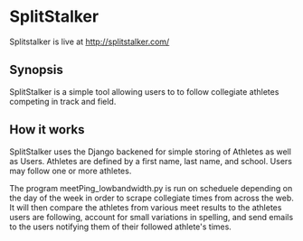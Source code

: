 # SplitStalker
Splitstalker is live at http://splitstalker.com/
  ## Synopsis
  SplitStalker is a simple tool allowing users to to follow collegiate athletes competing in track and field.

## How it works
  SplitStalker uses the Django backened for simple storing of Athletes as well as Users. Athletes are defined by a first name, last name, and school. Users may follow one or more athletes.
  
  The program meetPing_lowbandwidth.py is run on scheduele depending on the day of the week in order to scrape collegiate times from across the web. It will then compare the athletes from various meet results to the athletes users are following, account for small variations in spelling, and send emails to the users notifying them of their followed athlete's times.
